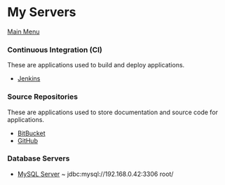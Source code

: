 # My Servers
[Main Menu](../../../README.md)

### Continuous Integration (CI)

These are applications used to build and deploy applications.

* [Jenkins](http://192.168.0.45:8080)

### Source Repositories

These are applications used to store documentation and source code for applications.

* [BitBucket]()
* [GitHub](https:/github.com)

### Database Servers

* [MySQL Server](jdbc:mysql://192.168.0.42:3306) ~ jdbc:mysql://192.168.0.42:3306 root/
    